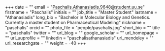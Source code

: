 +++
date = ""
email = "Paschalis.Athanasiadis.9648@student.uu.se"
firstname = "Paschalis"
initials = ""
job_title = "Master Student"
lastname = "Athanasiadis"
long_bio = "Bachelor in Molecular Biology and Genetics. Currently a master student on Pharmaceutical Modeling"
nickname = "paschalis"
orcid = ""
photo_file = "people/paschalis.jpg"
short_bio = ""
title = "paschalis"
twitter = ""
url_blog = ""
google_scholar = ""
url_homepage = ""
url_uuprofile = ""
linkedin = "paschalisathanasiadis"
url_mendeley = ""
url_researchgate = ""
weight = -40
+++

